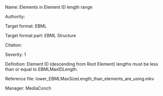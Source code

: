 Name: Elements in Element ID length range

Authority: 

Target format: EBML

Target format part: EBML Structure

Citation: 

Severity: 1

Definition: Element ID (descending from Root Element) lengths must be less than or equal to EBMLMaxIDLength.

Reference file: lower_EBMLMaxSizeLength_than_elements_are_using.mkv

Manager: MediaConch


